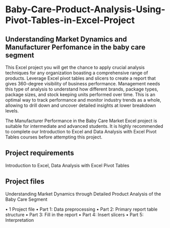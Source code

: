 # Baby-Care-Product-Analysis-Using-Pivot-Tables-in-Excel-Project
## Understanding Market Dynamics and Manufacturer Perfomance in the baby care segment

This Excel project you will get the chance to apply crucial analysis techniques for any organization boasting a comprehensive range of products. Leverage Excel pivot tables and slicers to create a report that gives 360-degree visibility of business performance. Management needs this type of analysis to understand how different brands, package types, package sizes, and stock keeping units performed over time. This is an optimal way to track performance and monitor industry trends as a whole, allowing to drill down and uncover detailed insights at lower breakdown levels.

The Manufacturer Performance in the Baby Care Market Excel project is suitable for intermediate and advanced students. It is highly recommended to complete our Introduction to Excel and Data Analysis with Excel Pivot Tables courses before attempting this project.

## Project requirements

Introduction to Excel, Data Analysis with Excel Pivot Tables

## Project files

Understanding Market Dynamics through Detailed Product Analysis of the Baby Care Segment

•	1 Project file
•	Part 1: Data preprocessing
•	Part 2: Primary report table structure
•	Part 3: Fill in the report
•	Part 4: Insert slicers
•	Part 5: Interpretation
